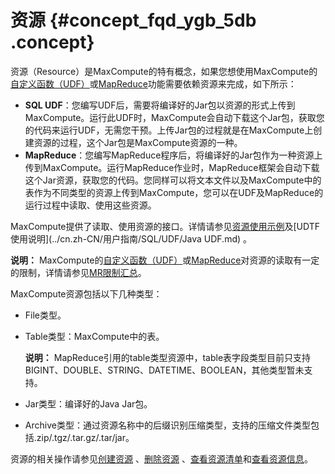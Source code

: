 # 资源 {#concept_fqd_ygb_5db .concept}

资源（Resource）是MaxCompute的特有概念，如果您想使用MaxCompute的[自定义函数（UDF）](../cn.zh-CN/用户指南/SQL/UDF/UDF概述.md)或[MapReduce](../cn.zh-CN/用户指南/MapReduce/概要/MapReduce概述.md)功能需要依赖资源来完成，如下所示：

-   **SQL UDF**：您编写UDF后，需要将编译好的Jar包以资源的形式上传到MaxCompute。运行此UDF时，MaxCompute会自动下载这个Jar包，获取您的代码来运行UDF，无需您干预。上传Jar包的过程就是在MaxCompute上创建资源的过程，这个Jar包是MaxCompute资源的一种。
-   **MapReduce**：您编写MapReduce程序后，将编译好的Jar包作为一种资源上传到MaxCompute。运行MapReduce作业时，MapReduce框架会自动下载这个Jar资源，获取您的代码。您同样可以将文本文件以及MaxCompute中的表作为不同类型的资源上传到MaxCompute，您可以在UDF及MapReduce的运行过程中读取、使用这些资源。

MaxCompute提供了读取、使用资源的接口。详情请参见[资源使用示例](../cn.zh-CN/用户指南/MapReduce/示例程序/使用资源示例.md)及[UDTF 使用说明](../cn.zh-CN/用户指南/SQL/UDF/Java UDF.md) 。

**说明：** MaxCompute的[自定义函数（UDF）](../cn.zh-CN/用户指南/SQL/UDF/UDF概述.md)或[MapReduce](../cn.zh-CN/用户指南/MapReduce/概要/MapReduce概述.md)对资源的读取有一定的限制，详情请参见[MR限制汇总](../cn.zh-CN/用户指南/MapReduce/MR限制项汇总.md)。

MaxCompute资源包括以下几种类型：

-   File类型。
-   Table类型：MaxCompute中的表。

    **说明：** MapReduce引用的table类型资源中，table表字段类型目前只支持BIGINT、DOUBLE、STRING、DATETIME、BOOLEAN，其他类型暂未支持。

-   Jar类型：编译好的Java Jar包。
-   Archive类型：通过资源名称中的后缀识别压缩类型，支持的压缩文件类型包括.zip/.tgz/.tar.gz/.tar/jar。

资源的相关操作请参见[创建资源](../cn.zh-CN/用户指南/常用命令/资源操作.md) 、[删除资源](../cn.zh-CN/用户指南/常用命令/资源操作.md) 、[查看资源清单](../cn.zh-CN/用户指南/常用命令/资源操作.md)和[查看资源信息](../cn.zh-CN/用户指南/常用命令/资源操作.md)。

